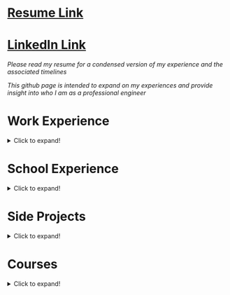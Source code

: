 
# [Resume Link](https://github.com/MichaelThamm/MichaelThamm.github.io/blob/main/MichaelThamm-Resume.pdf)
# [LinkedIn Link](https://www.linkedin.com/in/michael-thamm-a0b127134/)

_Please read my resume for a condensed version of my experience and the associated timelines_

_This github page is intended to expand on my experiences and provide insight into who I am as a professional engineer_

# Work Experience

<details>
  <summary>Click to expand!</summary>
  
  ## Brave Control Solutions [Website Link](https://www.bravecs.com/)

  ### What Is Automated Construction?

  [LinkedIn Project Summary](https://www.linkedin.com/posts/brave-control-solutions_transforming-the-construction-industry-abb-activity-6811664821377998848-r5mn)

  **“We at Brave are committed to continue to work with our partners and offer innovative solutions through automation”. [1]**

  **"...it means a lot to all the parties involved that had the courage to try to do something that nobody else in the industry has done before”. [1]**

  This is a common theme at Brave where it is our company culture to explore the depths of innovation. Construction proved to be a market that was hungry for automated solutions, already widely adapted in the automotive industry. Being a highly labour intensive industry that requires much human interaction due to the variability between the design and assembly of builds, a solution can be hard to achieve. Ready to embrace the chaos, our team of engineers set out to **do something that nobody else in the industry has done before**.

  *[1] - “WINNER - Innovative Solution Award by ABB.” BRAVE CONTROL SOLUTIONS INC. AWARDED FOR 2020 THE MOST INNOVATIVE SOLUTION BY ABB., Brave Control Solutions, 9 Dec. 2020, [www.bravecs.com/2020/12/innovative-solution-award-by-abb/](www.bravecs.com/2020/12/innovative-solution-award-by-abb/).*

  This branch of work at Brave includes contract work for companies:

  * [Intelligent City](https://intelligent-city.com/)
  * [Z Modular](https://www.z-modular.com/)

  ### ABB-RobotStudio v2021 & Siemens TIA Portal v15.1

  The foundation of a successful project is its programming and this project harmonized the robot world and PLC domain. With the PLC acting as the brains of the operation, accounting for the machine's spatial awareness, it puppeteers its robot army to assemble and weld the chassis one building block at a time. I was responsible for **programming functions that contributes to the orginization, cyclic function call**. This project even required me to **teach ABB robots while elevated on mobile elevated work platform (MEWP) 20' in the air**.

  ### FARO BuildIT Metrology v2021

  Due to the nature of construction at scale there was an apparent need for GD&T (dimensioning and tolerance). A machine that is required to automate the process of producing room-sized lego blocks must do so accurately. The machine tolerance was set at **+-1/4 mm across 20 m** which is where the FARO laser ARM and BuildIT Metrology software applied. This part of the project was piloted by yours truly.
  
</details>

# School Experience

<details>
  <summary>Click to expand!</summary>
  
  ## Charge Labs [Website Link](https://chargelabs.ca/)

  _"The CHARGE Lab, under the leadership of its founder Professor Narayan C. Kar, who is a Tier 1 Canada Research Chair in Electrified Vehicles, is an internationally recognized R&D, component and system design and test centre that fosters cross-disciplinary research collaboration among materials, mechanical, electrical and software engineers."_

  I am an active member of the research team at Charge Labs, pushing the envelope of EV research. My work includes evolutionairy algorithms, induction motor design, and motor performance testing. My contributions can be found here:

  ### Journey To MaSc [Repo Link](https://github.com/MichaelThamm/MaSc-LinearInductionMotorGeneticOptimization)

  _Due to intellectual property I cannot share the full contents of my program. However, I still want to highlight my coding ability produced in this project so a repo link for the project can be found at the header._

  The true potential of a **genetically optimized induction motor hybrid modelling software** written in **Python** has yet to be experienced in the motor research community.

  ## We Are uWinLoop [Website Link](https://www.uwinloop.ca/)

  3 years into university I found a team of inspired engineering students studying at University of Windsor, ON, Canada. As an electrical & computer engineering student, I was excited to connect with fellow students from various departments. We had a common goal; to qualify for the **SpaceX-Hyperloop** competition in LA, California and meet **Elon Musk** (the founder of the competition).

  ### Journey To Top 51

  Many countless working hours passed by which led to the rise of a **magnetic levitation propulsion system**, technically named Double Sided Linear Induction Motor. Leading this team and working alongside other likeminded, junior engineers enabled us to convince the competition admins that our design had potential, granting the team access to the top 51 ranking and one step closer to our goal.

  ### Journey To Top 21

  Top 51 required us to submit a preliminary design briefing (PDB) and now it was time to produce a final design package (FDP). The FDP included experimental results and simulations from subsytems such as:

  * Shell
  * Frame
  * Batteries
  * Propulsion
  * Control System
  * Inverter
  * Suspension
  * Braking 

  [FDP Link](https://github.com/MichaelThamm/SpaceX-HyperloopCompetition/blob/gh-pages/FDP.pdf)

  The final step before acceptance into the top 21 required a 2 hour interview/presentation with **SpaceX engineers**. The team was building confidence and it was becoming clear that we were no longer just a small-town, first year team.

  ## California

  LA, California provided 2 weeks of stress while grinding out hours in our AirBnB, working on last minute pod fixes. I am truly grateful to share this competition with teams across the world that travelled from **India, Germany, Canada, USA, Switzerland, Spain, Netherlands** to name a few. We did not place top 5 but we got to shake hands with Elon Musk and that is something I am truly grateful for.
  
</details>

# Side Projects

<details>
  <summary>Click to expand!</summary>
  
  ## Python, Java, C++ [Repo Link](https://github.com/MichaelThamm/Coding)
  
</details>

# Courses

<details>
  <summary>Click to expand!</summary>
  
  ## Java Course
  
  [Java BootCamp](https://java-programming.mooc.fi/)
  
</details>










